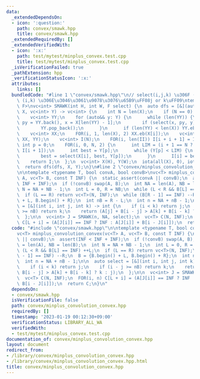 ```yaml
---
data:
  _extendedDependsOn:
  - icon: ':question:'
    path: convex/smawk.hpp
    title: convex/smawk.hpp
  _extendedRequiredBy: []
  _extendedVerifiedWith:
  - icon: ':x:'
    path: test/mytest/minplus_convex.test.cpp
    title: test/mytest/minplus_convex.test.cpp
  _isVerificationFailed: true
  _pathExtension: hpp
  _verificationStatusIcon: ':x:'
  attributes:
    links: []
  bundledCode: "#line 1 \"convex/smawk.hpp\"\n// select(i,j,k) \u306F (i,j) \u3068\
    \ (i,k) \u306E\u3046\u3061\u9078\u3076\u65B9\uFF08j or k\uFF09\ntemplate <typename\
    \ F>\nvc<int> SMAWK(int H, int W, F select) {\n  auto dfs = [&](auto& dfs, vc<int>\
    \ X, vc<int> Y) -> vc<int> {\n    int N = len(X);\n    if (N == 0) return {};\n\
    \    vc<int> YY;\n    for (auto&& y: Y) {\n      while (len(YY)) {\n        int\
    \ py = YY.back(), x = X[len(YY) - 1];\n        if (select(x, py, y) == py) break;\n\
    \        YY.pop_back();\n      }\n      if (len(YY) < len(X)) YY.eb(y);\n    }\n\
    \    vc<int> XX;\n    FOR(i, 1, len(X), 2) XX.eb(X[i]);\n    vc<int> II = dfs(dfs,\
    \ XX, YY);\n    vc<int> I(N);\n    FOR(i, len(II)) I[i + i + 1] = II[i];\n   \
    \ int p = 0;\n    FOR(i, 0, N, 2) {\n      int LIM = (i + 1 == N ? Y.back() :\
    \ I[i + 1]);\n      int best = Y[p];\n      while (Y[p] < LIM) {\n        ++p;\n\
    \        best = select(X[i], best, Y[p]);\n      }\n      I[i] = best;\n    }\n\
    \    return I;\n  };\n  vc<int> X(H), Y(W);\n  iota(all(X), 0), iota(all(Y), 0);\n\
    \  return dfs(dfs, X, Y);\n}\n#line 2 \"convex/minplus_convolution_convex.hpp\"\
    \n\ntemplate <typename T, bool convA, bool convB>\nvc<T> minplus_convolution_convex(vc<T>\
    \ A, vc<T> B, const T INF) {\n  static_assert(convA || convB);\n  assert(INF <\
    \ INF + INF);\n  if (!convB) swap(A, B);\n  int NA = len(A), NB = len(B);\n  int\
    \ N = NA + NB - 1;\n  int L = 0, R = NB;\n  while (L < R && B[L] == INF) ++L;\n\
    \  if (L == R) return vc<T>(N, INF);\n  while (B[R - 1] == INF) --R;\n  B = {B.begin()\
    \ + L, B.begin() + R};\n  int nB = R - L;\n  int n = NA + nB - 1;\n\n  auto select\
    \ = [&](int i, int j, int k) -> int {\n    if (i < k) return j;\n    if (i - j\
    \ >= nB) return k;\n    return (A[j] + B[i - j] > A[k] + B[i - k] ? k : j);\n\
    \  };\n\n  vc<int> J = SMAWK(n, NA, select);\n  vc<T> C(N, INF);\n  FOR(i, n)\
    \ C[L + i] = (A[J[i]] == INF ? INF : A[J[i]] + B[i - J[i]]);\n  return C;\n}\n"
  code: "#include \"convex/smawk.hpp\"\n\ntemplate <typename T, bool convA, bool convB>\n\
    vc<T> minplus_convolution_convex(vc<T> A, vc<T> B, const T INF) {\n  static_assert(convA\
    \ || convB);\n  assert(INF < INF + INF);\n  if (!convB) swap(A, B);\n  int NA\
    \ = len(A), NB = len(B);\n  int N = NA + NB - 1;\n  int L = 0, R = NB;\n  while\
    \ (L < R && B[L] == INF) ++L;\n  if (L == R) return vc<T>(N, INF);\n  while (B[R\
    \ - 1] == INF) --R;\n  B = {B.begin() + L, B.begin() + R};\n  int nB = R - L;\n\
    \  int n = NA + nB - 1;\n\n  auto select = [&](int i, int j, int k) -> int {\n\
    \    if (i < k) return j;\n    if (i - j >= nB) return k;\n    return (A[j] +\
    \ B[i - j] > A[k] + B[i - k] ? k : j);\n  };\n\n  vc<int> J = SMAWK(n, NA, select);\n\
    \  vc<T> C(N, INF);\n  FOR(i, n) C[L + i] = (A[J[i]] == INF ? INF : A[J[i]] +\
    \ B[i - J[i]]);\n  return C;\n}\n"
  dependsOn:
  - convex/smawk.hpp
  isVerificationFile: false
  path: convex/minplus_convolution_convex.hpp
  requiredBy: []
  timestamp: '2023-01-19 00:12:30+09:00'
  verificationStatus: LIBRARY_ALL_WA
  verifiedWith:
  - test/mytest/minplus_convex.test.cpp
documentation_of: convex/minplus_convolution_convex.hpp
layout: document
redirect_from:
- /library/convex/minplus_convolution_convex.hpp
- /library/convex/minplus_convolution_convex.hpp.html
title: convex/minplus_convolution_convex.hpp
---
```

